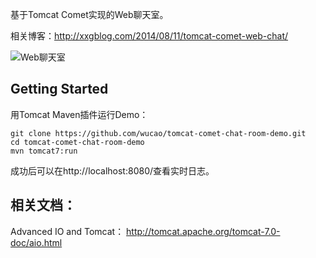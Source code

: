 基于Tomcat Comet实现的Web聊天室。

相关博客：http://xxgblog.com/2014/08/11/tomcat-comet-web-chat/

![Web聊天室](http://img.blog.csdn.net/20140811092310240)

## Getting Started
用Tomcat Maven插件运行Demo：
```
git clone https://github.com/wucao/tomcat-comet-chat-room-demo.git
cd tomcat-comet-chat-room-demo
mvn tomcat7:run
```
成功后可以在http://localhost:8080/查看实时日志。

## 相关文档：
Advanced IO and Tomcat： http://tomcat.apache.org/tomcat-7.0-doc/aio.html
